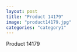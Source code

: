 ```yaml
---
layout: post
title: "Product 14179"
image: "product14179.jpg"
categories: "category1"
---
```

Product 14179
